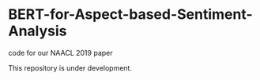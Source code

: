 # BERT-for-Aspect-based-Sentiment-Analysis
code for our NAACL 2019 paper

This repository is under development.
